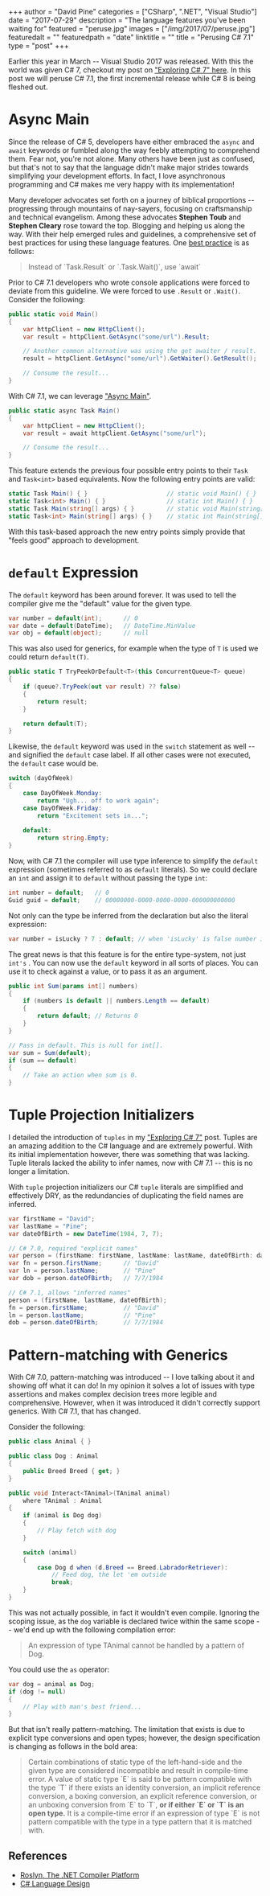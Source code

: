 +++
author = "David Pine"
categories = ["CSharp", ".NET", "Visual Studio"]
date = "2017-07-29"
description = "The language features you've been waiting for"
featured = "peruse.jpg"
images = ["/img/2017/07/peruse.jpg"]
featuredalt = ""
featuredpath = "date"
linktitle = ""
title = "Perusing C# 7.1"
type = "post"
+++

Earlier this year in March -- Visual Studio 2017 was released. With this the world was given C# 7, checkout my post on <a href="/blog/exploring-csharp-seven" target="_blank">"Exploring C# 7" here</a>. In this post we will peruse C# 7.1, the first incremental release while C# 8 is being fleshed out.

# Async Main <a target="_blank" href="https://github.com/dotnet/csharplang/issues/97"><i class="fa fa-external-link"></i></a>

Since the release of C# 5, developers have either embraced the `async` and `await` keywords or fumbled along the way feebly attempting to comprehend them. Fear not, you're not alone. Many others have been just as confused, but that's not to say that the language didn't make major strides towards simplifying your development efforts. In fact, I love asynchronous programming and C# makes me very happy with its implementation!

Many developer advocates set forth on a journey of biblical proportions -- progressing through mountains of nay-sayers, focusing on craftsmanship and technical evangelism. Among these advocates **Stephen Toub** and **Stephen Cleary** rose toward the top. Blogging and helping us along the way. With their help emerged rules and guidelines, a comprehensive set of best practices for using these language features. One <a href="https://msdn.microsoft.com/en-us/magazine/jj991977.aspx" target="_blank">best practice</a> is as follows:

> <p/> Instead of `Task.Result` or `.Task.Wait()`, use `await`

Prior to C# 7.1 developers who wrote console applications were forced to deviate from this guideline. We were forced to use `.Result` or `.Wait()`. Consider the following:

```csharp
public static void Main()
{
    var httpClient = new HttpClient();
    var result = httpClient.GetAsync("some/url").Result;

    // Another common alternative was using the get awaiter / result.
    result = httpClient.GetAsync("some/url").GetWaiter().GetResult();

    // Consume the result...
}
```
With C# 7.1, we can leverage <a href="https://github.com/dotnet/csharplang/blob/master/proposals/async-main.md" target="_blank">"Async Main"</a>.

```csharp
public static async Task Main()
{
    var httpClient = new HttpClient();
    var result = await httpClient.GetAsync("some/url");

    // Consume the result...
}
```

This feature extends the previous four possible entry points to their `Task` and `Task<int>` based equivalents. Now the following entry points are valid:

```csharp
static Task Main() { }                      // static void Main() { }
static Task<int> Main() { }                 // static int Main() { }
static Task Main(string[] args) { }         // static void Main(string[] args) { }
static Task<int> Main(string[] args) { }    // static int Main(string[] args) { }
```

With this task-based approach the new entry points simply provide that "feels good" approach to development. 

# `default` Expression <a target="_blank" href="https://github.com/dotnet/csharplang/issues/102"><i class="fa fa-external-link"></i></a>

The `default` keyword has been around forever. It was used to tell the compiler give me the "default" value for the given type.

```csharp
var number = default(int);      // 0
var date = default(DateTime);   // DateTime.MinValue
var obj = default(object);      // null
```

This was also used for generics, for example when the type of `T` is used we could return `default(T)`.

```csharp
public static T TryPeekOrDefault<T>(this ConcurrentQueue<T> queue)
{
    if (queue?.TryPeek(out var result) ?? false)
    {
        return result;
    }

    return default(T);
}
```

Likewise, the `default` keyword was used in the `switch` statement as well -- and signified the `default` case label. If all other cases were not executed, the `default` case would be.

```csharp
switch (dayOfWeek) 
{
    case DayOfWeek.Monday:
        return "Ugh... off to work again";
    case DayOfWeek.Friday:
        return "Excitement sets in...";
    
    default:
        return string.Empty;
}
```

Now, with C# 7.1 the compiler will use type inference to simplify the `default` expression (sometimes referred to as `default` literals). So we could declare an `int` and assign it to `default` without passing the type `int`:

```csharp
int number = default;   // 0
Guid guid = default;    // 00000000-0000-0000-0000-000000000000
```

Not only can the type be inferred from the declaration but also the literal expression:

```csharp
var number = isLucky ? 7 : default; // when 'isLucky' is false number is 0
```

The great news is that this feature is for the entire type-system, not just `int's` <i class="fa fa-thumbs-o-up" aria-hidden="true"></i>. You can now use the `default` keyword in all sorts of places. You can use it to check against a value, or to pass it as an argument.

```csharp
public int Sum(params int[] numbers)
{
    if (numbers is default || numbers.Length == default)
    {
        return default; // Returns 0
    }
}

// Pass in default. This is null for int[].
var sum = Sum(default);
if (sum == default)
{
    // Take an action when sum is 0.
}
```

# Tuple Projection Initializers <a target="_blank" href="https://github.com/dotnet/csharplang/issues/415"><i class="fa fa-external-link"></i></a>

I detailed the introduction of `tuples` in my <a href="/blog/exploring-csharp-seven" target="_blank">"Exploring C# 7"</a> post. Tuples are an amazing addition to the C# language and are extremely powerful. With its initial implementation however, there was something that was lacking. Tuple literals lacked the ability to infer names, now with C# 7.1 -- this is no longer a limitation.

With `tuple` projection initializers our C# `tuple` literals are simplified and effectively DRY, as the redundancies of duplicating the field names are inferred.

```csharp
var firstName = "David";
var lastName = "Pine";
var dateOfBirth = new DateTime(1984, 7, 7);

// C# 7.0, required "explicit names"
var person = (firstName: firstName, lastName: lastName, dateOfBirth: dateOfBirth);
var fn = person.firstName;      // "David"
var ln = person.lastName;       // "Pine"
var dob = person.dateOfBirth;   // 7/7/1984

// C# 7.1, allows "inferred names"
person = (firstName, lastName, dateOfBirth);
fn = person.firstName;          // "David"
ln = person.lastName;           // "Pine"
dob = person.dateOfBirth;       // 7/7/1984
```

# Pattern-matching with Generics <a target="_blank" href="https://github.com/dotnet/csharplang/issues/154"> <i class="fa fa-external-link"></i></a>

With C# 7.0, pattern-matching was introduced -- I love talking about it and showing off what it can do! In my opinion it solves a lot of issues with type assertions and makes complex decision trees more legible and comprehensive. However, when it was introduced it didn't correctly support generics. With C# 7.1, that has changed.

Consider the following:

```csharp
public class Animal { }

public class Dog : Animal
{
    public Breed Breed { get; }
}

public void Interact<TAnimal>(TAnimal animal)
    where TAnimal : Animal
{
    if (animal is Dog dog)
    {
        // Play fetch with dog
    }

    switch (animal)
    {
        case Dog d when (d.Breed == Breed.LabradorRetriever):
            // Feed dog, the let 'em outside
            break;
    }
}
```

This was not actually possible, in fact it wouldn't even compile. Ignoring the scoping issue, as the `dog` variable is declared twice within the same scope -- we'd end up with the following compilation error:

> <p/> An expression of type TAnimal cannot be handled by a pattern of Dog.

You could use the `as` operator:

```csharp
var dog = animal as Dog;
if (dog != null) 
{
    // Play with man's best friend...
}
```

But that isn't really pattern-matching. The limitation that exists is due to explicit type conversions and open types; however, the design specification is changing as follows in the bold area:

> <p/> Certain combinations of static type of the left-hand-side and the given type are considered incompatible and result in compile-time error. A value of static type `E` is said to be pattern compatible with the type `T` if there exists an identity conversion, an implicit reference conversion, a boxing conversion, an explicit reference conversion, or an unboxing conversion from `E` to `T`, <strong>or if either `E` or `T` is an open type.</strong> It is a compile-time error if an expression of type `E` is not pattern compatible with the type in a type pattern that it is matched with.

## References

 - <a target="_blank" href="https://github.com/dotnet/roslyn">Roslyn, The .NET Compiler Platform</a>
 - <a target="_blank" href="https://github.com/dotnet/csharplang">C# Language Design</a>